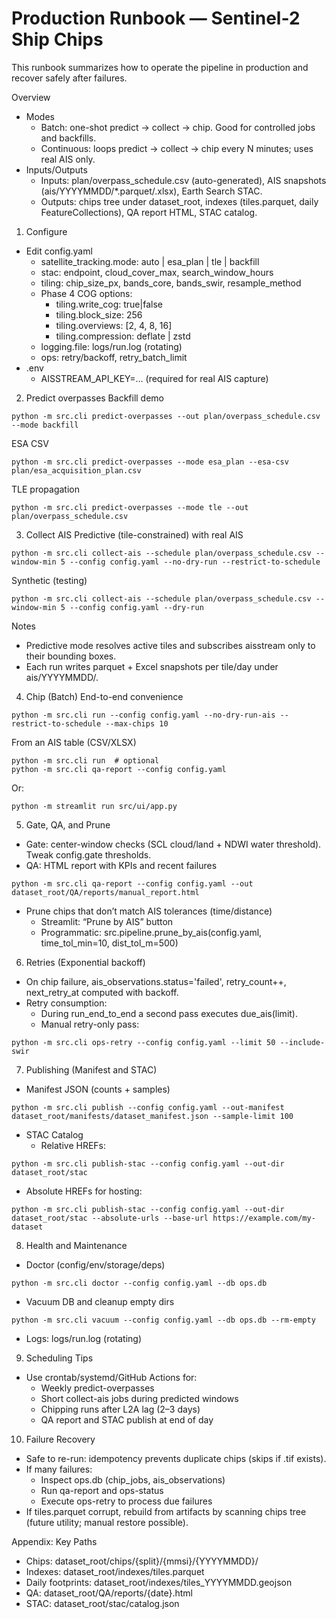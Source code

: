 # Production Runbook — Sentinel‑2 Ship Chips

This runbook summarizes how to operate the pipeline in production and recover safely after failures.

Overview
- Modes
  - Batch: one-shot predict → collect → chip. Good for controlled jobs and backfills.
  - Continuous: loops predict → collect → chip every N minutes; uses real AIS only.
- Inputs/Outputs
  - Inputs: plan/overpass_schedule.csv (auto-generated), AIS snapshots (ais/YYYYMMDD/*.parquet/.xlsx), Earth Search STAC.
  - Outputs: chips tree under dataset_root, indexes (tiles.parquet, daily FeatureCollections), QA report HTML, STAC catalog.

1) Configure
- Edit config.yaml
  - satellite_tracking.mode: auto | esa_plan | tle | backfill
  - stac: endpoint, cloud_cover_max, search_window_hours
  - tiling: chip_size_px, bands_core, bands_swir, resample_method
  - Phase 4 COG options:
    - tiling.write_cog: true|false
    - tiling.block_size: 256
    - tiling.overviews: [2, 4, 8, 16]
    - tiling.compression: deflate | zstd
  - logging.file: logs/run.log (rotating)
  - ops: retry/backoff, retry_batch_limit
- .env
  - AISSTREAM_API_KEY=… (required for real AIS capture)

2) Predict overpasses
Backfill demo
```
python -m src.cli predict-overpasses --out plan/overpass_schedule.csv --mode backfill
```
ESA CSV
```
python -m src.cli predict-overpasses --mode esa_plan --esa-csv plan/esa_acquisition_plan.csv
```
TLE propagation
```
python -m src.cli predict-overpasses --mode tle --out plan/overpass_schedule.csv
```

3) Collect AIS
Predictive (tile-constrained) with real AIS
```
python -m src.cli collect-ais --schedule plan/overpass_schedule.csv --window-min 5 --config config.yaml --no-dry-run --restrict-to-schedule
```
Synthetic (testing)
```
python -m src.cli collect-ais --schedule plan/overpass_schedule.csv --window-min 5 --config config.yaml --dry-run
```
Notes
- Predictive mode resolves active tiles and subscribes aisstream only to their bounding boxes.
- Each run writes parquet + Excel snapshots per tile/day under ais/YYYYMMDD/.

4) Chip (Batch)
End-to-end convenience
```
python -m src.cli run --config config.yaml --no-dry-run-ais --restrict-to-schedule --max-chips 10
```
From an AIS table (CSV/XLSX)
```
python -m src.cli run  # optional
python -m src.cli qa-report --config config.yaml
```
Or:
```
python -m streamlit run src/ui/app.py
```

5) Gate, QA, and Prune
- Gate: center-window checks (SCL cloud/land + NDWI water threshold). Tweak config.gate thresholds.
- QA: HTML report with KPIs and recent failures
```
python -m src.cli qa-report --config config.yaml --out dataset_root/QA/reports/manual_report.html
```
- Prune chips that don’t match AIS tolerances (time/distance)
  - Streamlit: “Prune by AIS” button
  - Programmatic: src.pipeline.prune_by_ais(config.yaml, time_tol_min=10, dist_tol_m=500)

6) Retries (Exponential backoff)
- On chip failure, ais_observations.status='failed', retry_count++, next_retry_at computed with backoff.
- Retry consumption:
  - During run_end_to_end a second pass executes due_ais(limit).
  - Manual retry-only pass:
```
python -m src.cli ops-retry --config config.yaml --limit 50 --include-swir
```

7) Publishing (Manifest and STAC)
- Manifest JSON (counts + samples)
```
python -m src.cli publish --config config.yaml --out-manifest dataset_root/manifests/dataset_manifest.json --sample-limit 100
```
- STAC Catalog
  - Relative HREFs:
```
python -m src.cli publish-stac --config config.yaml --out-dir dataset_root/stac
```
  - Absolute HREFs for hosting:
```
python -m src.cli publish-stac --config config.yaml --out-dir dataset_root/stac --absolute-urls --base-url https://example.com/my-dataset
```

8) Health and Maintenance
- Doctor (config/env/storage/deps)
```
python -m src.cli doctor --config config.yaml --db ops.db
```
- Vacuum DB and cleanup empty dirs
```
python -m src.cli vacuum --config config.yaml --db ops.db --rm-empty
```
- Logs: logs/run.log (rotating)

9) Scheduling Tips
- Use crontab/systemd/GitHub Actions for:
  - Weekly predict-overpasses
  - Short collect-ais jobs during predicted windows
  - Chipping runs after L2A lag (2–3 days)
  - QA report and STAC publish at end of day

10) Failure Recovery
- Safe to re-run: idempotency prevents duplicate chips (skips if .tif exists).
- If many failures:
  - Inspect ops.db (chip_jobs, ais_observations)
  - Run qa-report and ops-status
  - Execute ops-retry to process due failures
- If tiles.parquet corrupt, rebuild from artifacts by scanning chips tree (future utility; manual restore possible).

Appendix: Key Paths
- Chips: dataset_root/chips/{split}/{mmsi}/{YYYYMMDD}/
- Indexes: dataset_root/indexes/tiles.parquet
- Daily footprints: dataset_root/indexes/tiles_YYYYMMDD.geojson
- QA: dataset_root/QA/reports/{date}.html
- STAC: dataset_root/stac/catalog.json
